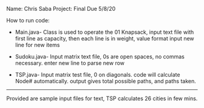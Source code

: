 Name: Chris Saba
Project: Final
Due 5/8/20

How to run code:

- Main.java- 
Class is used to operate the 01 Knapsack, input text file with first line as capacity, then each line
is in weight, value format
input new line for new items

- Sudoku.java- 
Input matrix text file, 0s are open spaces, no commas necessary. enter new line to parse new row

- TSP.java- 
Input matrix test file, 0 on diagonals. code will calculate Node# automatically. output gives total possible paths,
and paths taken.

*****************************************************
Provided are sample input files for text, TSP calculates 26 cities in few mins.
